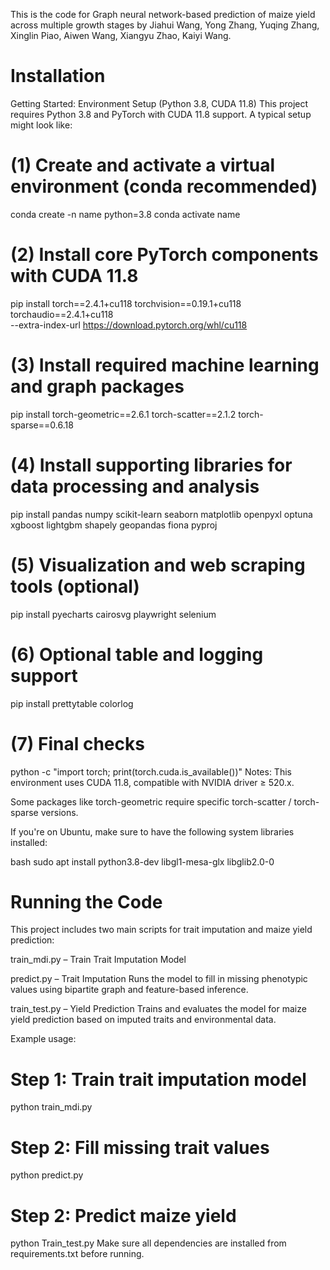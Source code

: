 This is the code for Graph neural network-based prediction of maize yield across multiple growth stages by Jiahui Wang, Yong Zhang, Yuqing Zhang, Xinglin Piao, Aiwen Wang, Xiangyu Zhao, Kaiyi Wang.

# Installation
Getting Started: Environment Setup (Python 3.8, CUDA 11.8)
This project requires Python 3.8 and PyTorch with CUDA 11.8 support. A typical setup might look like:
# (1) Create and activate a virtual environment (conda recommended)
conda create -n name python=3.8
conda activate name

# (2) Install core PyTorch components with CUDA 11.8
pip install torch==2.4.1+cu118 torchvision==0.19.1+cu118 torchaudio==2.4.1+cu118 \
  --extra-index-url https://download.pytorch.org/whl/cu118

# (3) Install required machine learning and graph packages
pip install torch-geometric==2.6.1 torch-scatter==2.1.2 torch-sparse==0.6.18

# (4) Install supporting libraries for data processing and analysis
pip install pandas numpy scikit-learn seaborn matplotlib openpyxl optuna xgboost lightgbm shapely geopandas fiona pyproj

# (5) Visualization and web scraping tools (optional)
pip install pyecharts cairosvg playwright selenium

# (6) Optional table and logging support
pip install prettytable colorlog

# (7) Final checks
python -c "import torch; print(torch.cuda.is_available())"
Notes:
This environment uses CUDA 11.8, compatible with NVIDIA driver ≥ 520.x.

Some packages like torch-geometric require specific torch-scatter / torch-sparse versions.

If you're on Ubuntu, make sure to have the following system libraries installed:

bash
sudo apt install python3.8-dev libgl1-mesa-glx libglib2.0-0

# Running the Code
This project includes two main scripts for trait imputation and maize yield prediction:

train_mdi.py – Train Trait Imputation Model

predict.py – Trait Imputation
Runs the model to fill in missing phenotypic values using bipartite graph and feature-based inference.

train_test.py – Yield Prediction
Trains and evaluates the model for maize yield prediction based on imputed traits and environmental data.

Example usage:

# Step 1: Train trait imputation model
python train_mdi.py

# Step 2: Fill missing trait values
python predict.py

# Step 2: Predict maize yield
python Train_test.py
Make sure all dependencies are installed from requirements.txt before running.

